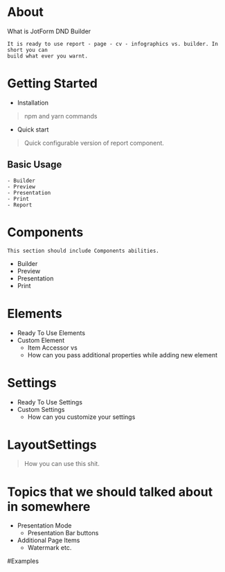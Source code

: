 # About
What is JotForm DND Builder

    It is ready to use report - page - cv - infographics vs. builder. In short you can 
    build what ever you warnt. 
# Getting Started
- Installation
>npm and yarn commands
- Quick start
>Quick configurable version of report component.
## Basic Usage
    - Builder
    - Preview
    - Presentation
    - Print
    - Report
        

# Components
    This section should include Components abilities.
- Builder
- Preview
- Presentation
- Print

# Elements
- Ready To Use Elements
- Custom Element
    - Item Accessor vs
    - How can you pass additional properties while adding new element

# Settings
- Ready To Use Settings
- Custom Settings
    - How can you customize your settings

# LayoutSettings
> How you can use this shit.


# Topics that we should talked about in somewhere
- Presentation Mode
  - Presentation Bar buttons
- Additional Page Items
  - Watermark etc.



#Examples
